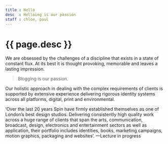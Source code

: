 ```yaml
---
title : Hello
desc  : Helloing is our passion
staff : chloe, paul
---
```


# {{ page.desc }}

We are obsessed by the challenges of a discipline that exists in a state of constant flux. At its best it is thought provoking, memorable and leaves a lasting impression.

> Blogging is our passion.

Our holistic approach in dealing with the complex requirements of clients is supported by extensive experience delivering rigorous identity systems across all platforms, digital, print and environmental.

‘Over the last 20 years Spin have firmly established themselves as one of London’s best design studios. Delivering consistently high quality work across a huge range of clients that span the arts, communication, broadcast, design, electronics and entertainment sectors as well as application, their portfolio includes identities, books, marketing campaigns, motion graphics, packaging and websites’.
—Lecture in progress
